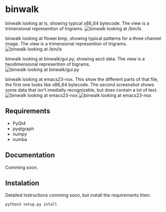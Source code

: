 binwalk
=======

binwalk looking at ls, showing typical x86_64 bytecode.
The view is a trimensional represention of trigrams.
![binwalk looking at /bin/ls](http://i.imgur.com/yFbLstf.png)

binwalk looking at flower.bmp, showing typical patterns for a three channel image.
The view is a trimensional represention of trigrams.
![binwalk looking at /bin/ls](http://i.imgur.com/bc2c7HL.png)

binwalk looking at binwalk/gui.py, showing ascii data.
The view is a twodimensional represention of bigrams.
![binwalk looking at binwalk/gui.py](http://i.imgur.com/yFbLstf.png)


binwalk looking at emacs23-nox.
This show the different parts of that file, the first one
looks like x86_64 bytecode. The second screenshot shows some data
that isn't imediatly recognizable, but does contain a lot of text.
![binwalk looking at emacs23-nox](http://i.imgur.com/oPuYAMV.png)
![binwalk looking at emacs23-nox](http://i.imgur.com/gIzVoIO.png)

## Requirements

   * PyQt4
   * pyqtgraph
   * numpy
   * numba

## Documentation

   Comming soon.

## Instalation

   Detailed instructions comming soon, but install the requirements then:

   ```
   python3 setup.py intall
   ```
